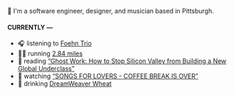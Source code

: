👋 I'm a software engineer, designer, and musician based in Pittsburgh.

#### CURRENTLY —

* 🎧 listening to [Foehn Trio](https://www.last.fm/music/Foehn+Trio/_/Free+Ride)
* 🏃‍♂️ running [2.84 miles](https://www.strava.com/activities/3939974716)
* 📘 reading [“Ghost Work: How to Stop Silicon Valley from Building a New Global Underclass”](https://www.goodreads.com/book/show/41963432-ghost-work)
* 🍿 watching [“SONGS FOR LOVERS - COFFEE BREAK IS OVER”](https://youtu.be/aYYFmp9NBTk)
* 🍺 drinking [DreamWeaver Wheat](https://untappd.com/user/namoscato/checkin/927891203)
